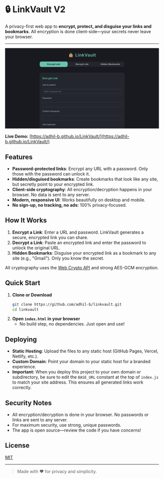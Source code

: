 # 🔒 LinkVault V2

A privacy-first web app to **encrypt, protect, and disguise your links and bookmarks**. All encryption is done client-side—your secrets never leave your browser.

---

![screenshot](screenshot.png)

**Live Demo:** [https://adhil-b.github.io/LinkVault/](https://adhil-b.github.io/LinkVault/)

## Features

- **Password-protected links**: Encrypt any URL with a password. Only those with the password can unlock it.
- **Hidden/disguised bookmarks**: Create bookmarks that look like any site, but secretly point to your encrypted link.
- **Client-side cryptography**: All encryption/decryption happens in your browser. No data is sent to any server.
- **Modern, responsive UI**: Works beautifully on desktop and mobile.
- **No sign-up, no tracking, no ads**: 100% privacy-focused.

## How It Works

1. **Encrypt a Link**: Enter a URL and password. LinkVault generates a secure, encrypted link you can share.
2. **Decrypt a Link**: Paste an encrypted link and enter the password to unlock the original URL.
3. **Hidden Bookmarks**: Disguise your encrypted link as a bookmark to any site (e.g., "Gmail"). Only you know the secret.

All cryptography uses the [Web Crypto API](https://developer.mozilla.org/en-US/docs/Web/API/Web_Crypto_API) and strong AES-GCM encryption.

## Quick Start

1. **Clone or Download**
   ```bash
   git clone https://github.com/adhil-b/linkvault.git
   cd linkvault
   ```
2. **Open `index.html` in your browser**
   - No build step, no dependencies. Just open and use!

## Deploying

- **Static Hosting**: Upload the files to any static host (GitHub Pages, Vercel, Netlify, etc.).
- **Custom Domain**: Point your domain to your static host for a branded experience.
- **Important:** When you deploy this project to your own domain or subdirectory, be sure to edit the `BASE_URL` constant at the top of `index.js` to match your site address. This ensures all generated links work correctly.

## Security Notes

- All encryption/decryption is done in your browser. No passwords or links are sent to any server.
- For maximum security, use strong, unique passwords.
- The app is open source—review the code if you have concerns!

## License

[MIT](LICENSE)

---

> Made with ❤️ for privacy and simplicity.
